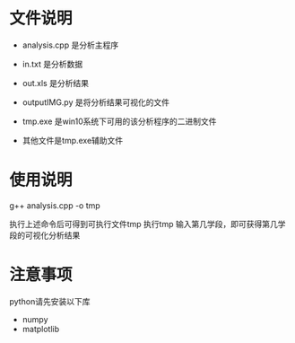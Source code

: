 # 文件说明
* analysis.cpp 是分析主程序

* in.txt 是分析数据
* out.xls 是分析结果
* outputIMG.py 是将分析结果可视化的文件
* tmp.exe 是win10系统下可用的该分析程序的二进制文件
* 其他文件是tmp.exe辅助文件

# 使用说明
g++ analysis.cpp -o tmp 

执行上述命令后可得到可执行文件tmp
执行tmp
输入第几学段，即可获得第几学段的可视化分析结果

# 注意事项
python请先安装以下库
* numpy
* matplotlib
